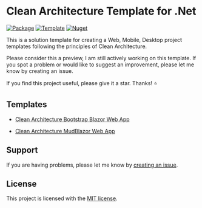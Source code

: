 # Clean Architecture Template for .Net

[![Package](https://github.com/ubhaya/CleanArchitecture.Blazored/actions/workflows/CleanArchitecture.Blazored.Dev.yml/badge.svg)](https://github.com/ubhaya/CleanArchitecture.Blazored/actions/workflows/CleanArchitecture.Blazored.Dev.yml) 
[![Template](https://github.com/ubhaya/CleanArchitecture.Blazored/actions/workflows/CleanArchitecture.Blazored.yml/badge.svg)](https://github.com/ubhaya/CleanArchitecture.Blazored/actions/workflows/CleanArchitecture.Blazored.yml)
[![Nuget](https://github.com/ubhaya/CleanArchitecture.Blazored/actions/workflows/CleanArchitecture.Blazored.Deploy.yml/badge.svg)](https://github.com/ubhaya/CleanArchitecture.Blazored/actions/workflows/CleanArchitecture.Blazored.Deploy.yml)

This is a solution template for creating a Web, Mobile, Desktop project templates following the principles of Clean Architecture.

Please consider this a preview, I am still actively working on this template. If you spot a problem or would like to suggest an improvement, please let me know by creating an issue.

If you find this project useful, please give it a star. Thanks! ⭐

## Templates

* [Clean Architecture Bootstrap Blazor Web App](content/CleanArchitecture.Blazored/README.md)

* [Clean Architecture MudBlazor Web App](content/CleanArchitecture.MudBlazored/README.md)

## Support
If you are having problems, please let me know by [creating an issue](https://github.com/ubhaya/CleanArchitecture.Blazored/issues).

## License
This project is licensed with the [MIT license](https://github.com/ubhaya/CleanArchitecture.Blazored/blob/main/LICENSE).